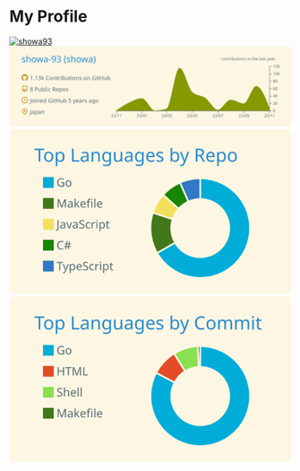 # My Profile
[![showa93](https://img.shields.io/endpoint?url=https%3A%2F%2Fatcoder-badges.now.sh%2Fapi%2Fatcoder%2Fjson%2Fshowa93)](https://atcoder.jp/users/showa93)  
[![](https://raw.githubusercontent.com/showa-93/showa-93/master/profile-summary-card-output/solarized/0-profile-details.svg)](https://github.com/vn7n24fzkq/github-profile-summary-cards)  
[![](https://raw.githubusercontent.com/showa-93/showa-93/master/profile-summary-card-output/solarized/1-repos-per-language.svg)](https://github.com/vn7n24fzkq/github-profile-summary-cards)
[![](https://raw.githubusercontent.com/showa-93/showa-93/master/profile-summary-card-output/solarized/2-most-commit-language.svg)](https://github.com/vn7n24fzkq/github-profile-summary-cards)  
